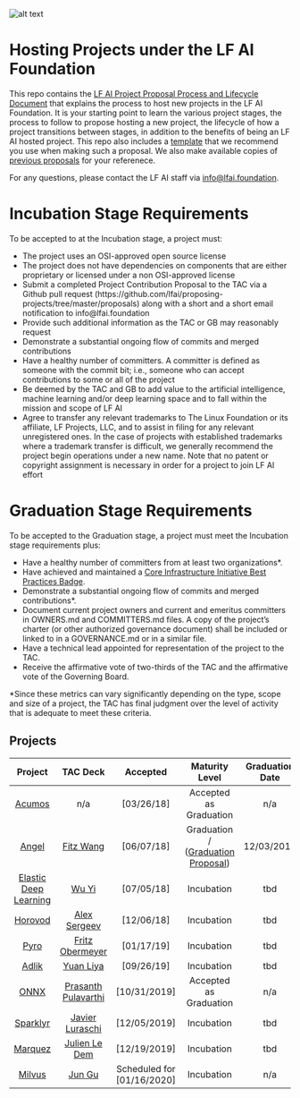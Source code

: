 ![alt text](https://raw.githubusercontent.com/lfai/artwork/master/lfai/horizontal/color/lfai-color.png)

# Hosting Projects under the LF AI Foundation 
This repo contains the <a href="https://github.com/lfai/proposing-projects/blob/master/process%20and%20lifecylce/LF%20AI%20Project%20Process%20and%20Lifecycle%2009032019.pdf">LF AI Project Proposal Process and Lifecycle Document</a> that explains the process to host new projects in the LF AI Foundation. It is your starting point to learn the various project stages, the process to follow to propose hosting a new project, the lifecycle of how a project transitions between stages, in addition to the benefits of being an LF AI hosted project. 
This repo also includes a <a href="https://github.com/lfai/proposing-projects/blob/master/proposal-template.adoc">template</a> that we recommend you use when making such a proposal. We also make available copies of <a href="https://github.com/lfai/proposing-projects/tree/master/proposals">previous proposals</a> for your referenece. 

For any questions, please contact the LF AI staff via info@lfai.foundation.

# Incubation Stage Requirements

To be accepted to at the Incubation stage, a project must:

<ul>
<li> The project uses an OSI-approved open source license
<li> The project does not have dependencies on components that are either proprietary or licensed under a non OSI-approved license
<li> Submit a completed Project Contribution Proposal to the TAC via a Github pull request (https://github.com/lfai/proposing-projects/tree/master/proposals) along with a short and a short email notification to info@lfai.foundation
<li> Provide such additional information as the TAC or GB may reasonably request
<li> Demonstrate a substantial ongoing flow of commits and merged contributions
<li> Have a healthy number of committers. A committer is defined as someone with the commit bit; i.e., someone who can accept contributions to some or all of the project
<li> Be deemed by the TAC and GB to add value to the artificial intelligence, machine learning and/or deep learning space and to fall within the mission and scope of LF AI
<li> Agree to transfer any relevant trademarks to The Linux Foundation or its affiliate, LF Projects, LLC, and to assist in filing for any relevant unregistered ones. In the case of projects with established trademarks where a trademark transfer is difficult, we generally recommend the project begin operations under a new name. Note that no patent or copyright assignment is necessary in order for a project to join LF AI effort
</ul>

# Graduation Stage Requirements

To be accepted to the Graduation stage, a project must meet the Incubation stage requirements plus:
<ul>
<li>Have a healthy number of committers from at least two organizations*.
<li>Have achieved and maintained a <a href="https://bestpractices.coreinfrastructure.org/en">Core Infrastructure Initiative Best Practices Badge</a>.
<li>Demonstrate a substantial ongoing flow of commits and merged contributions*.
<li>Document current project owners and current and emeritus committers in OWNERS.md and COMMITTERS.md files.  A copy of the project’s charter (or other authorized governance document) shall be included or linked to in a GOVERNANCE.md or in a similar file. 
<li>Have a technical lead appointed for representation of the project to the TAC.
<li>Receive the affirmative vote of two-thirds of the TAC and the affirmative vote of the Governing Board.
</ul>

*Since these metrics can vary significantly depending on the type, scope and size of a project, the TAC has final judgment over the level of activity that is adequate to meet these criteria.

## Projects

**Project**|**TAC Deck**|**Accepted**|**Maturity Level**|**Graduation Date**
:-----:|:-----:|:-----:|:-----:|:-----:
[Acumos](https://acumos.org)|n/a|[03/26/18]| Accepted as Graduation | n/a
[Angel](https://github.com/Angel-ML/angel/)|[Fitz Wang](https://drive.google.com/open?id=1uEz94yqA1teKFgSegB4HcDgiS47v0q82)|[06/07/18]|Graduation / ([Graduation Proposal](https://github.com/lfai/proposing-projects/blob/master/proposals/Angel-Graduation-Proposal.pdf)) | 12/03/2019
[Elastic Deep Learning](https://github.com/PaddlePaddle/edl)|[Wu Yi](https://github.com/lfai/proposing-projects/blob/master/proposals/edl.adoc)|[07/05/18]|Incubation | tbd
[Horovod](https://github.com/horovod/horovod)|[Alex Sergeev](https://drive.google.com/open?id=1cFNEA_FT-2Vw9pFaB77MYOkea1FVVLU5)|[12/06/18]|Incubation | tbd
[Pyro](https://github.com/pyro-ppl/pyro)|[Fritz Obermeyer](https://drive.google.com/file/d/1Sm9r5Fy4me48LLqaJTwrFC9BhIHE7fMJ/view)|[01/17/19]|Incubation | tbd
[Adlik](https://github.com/Adlik/adlik)| [Yuan Liya](https://github.com/lfai/proposing-projects/blob/master/proposals/adlik.adoc)|[09/26/19]|Incubation | tbd
[ONNX](https://github.com/onnx)|  [Prasanth Pulavarthi](https://github.com/lfai/proposing-projects/blob/master/proposals/onnx.adoc) | [10/31/2019]| Accepted as Graduation | n/a
[Sparklyr](https://github.com/rstudio/sparklyr)|  [Javier Luraschi](https://github.com/lfai/proposing-projects/blob/master/proposals/sparklyr.adoc) | [12/05/2019]| Incubation | tbd
[Marquez](https://github.com/MarquezProject/marquez)|  [Julien Le Dem](https://github.com/lfai/proposing-projects/blob/master/proposals/Marquez.adoc) | [12/19/2019]| Incubation | tbd
[Milvus](https://github.com/milvus-io)|[Jun Gu](https://github.com/lfai/proposing-projects/blob/master/proposals/milvus.adoc) | Scheduled for [01/16/2020]| Incubation | n/a
